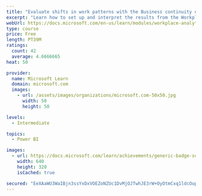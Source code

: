 ```yaml
---
title: "Evaluate shifts in work patterns with the Business continuity dashboard in Microsoft Workplace Analytics"
excerpt: "Learn how to set up and interpret the results from the Workplace Analytics Power BI Business continuity dashboard. Generate insights from the behavioral data to help navigate shifts in employee and team work patterns."
webUrl: https://docs.microsoft.com/en-us/learn/modules/workplace-analytics-business-continuity/
type: course
price: Free
length: PT39M
ratings:
  count: 42
  average: 4.6666665
heat: 50

provider:
  name: Microsoft Learn
  domain: microsoft.com
  images:
    - url: /assets/images/organizations/microsoft.com-50x50.jpg
      width: 50
      height: 50

levels:
  - Intermediate

topics:
  - Power BI

images:
  - url: https://docs.microsoft.com/learn/achievements/generic-badge-social.png
    width: 640
    height: 320
    isCached: true

secured: "EeXAaWU3WaIBjn3ssYxDxVOEZoNZUc1DvMjOJTwhJE3rW+OyOtmCxq1ldcOuppCXbcjzgpcFA/XpIpVF432wejdMQ6J1FNMP1rzgWjw8G9AkPTw+6j2DRP3ZtwfDNk+JHL56qTSF0vqS2VaATbyyBYqHxHQ+zH1poBpuHU+w4JC//96UPzVanDJvzLZlscKhcxu6HO3+98N7PZ3p8ECG2uC0U1/qup3cQNuj6XYyVIa2rB6bEt4gKITOQyQ7oi9L5oEJWPKuc4wnf92ydvR5T6oTRtlDu38A+074AWcnYDsK4XPe2jRdn0BVM6h83Rf/SCRqRYy+hGr0/pna98f+JEGIbktMQe+bkDn7SE8o23D6NbmXLi0i218oihb8xliAsRhDKCitNfit2XeDPWbeKIjci7ssETboqIOtHDmwLRo=;qY0cKYHwLkGjGj76iUel/Q=="
---
```


